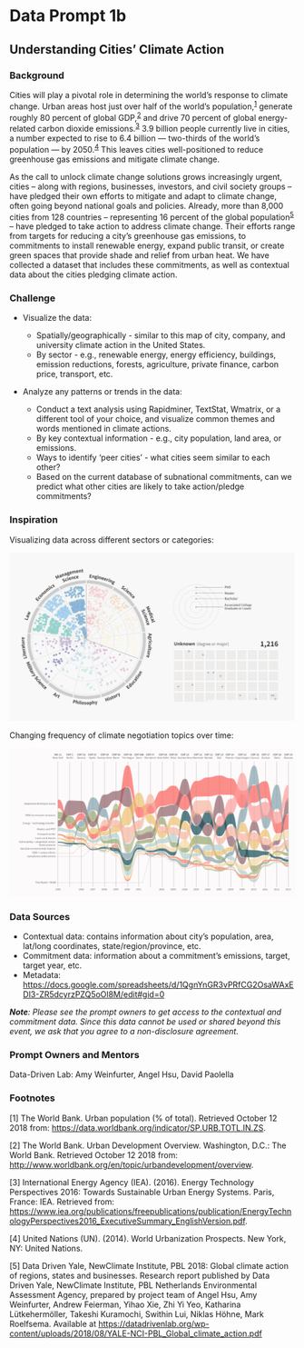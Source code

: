 # Data Prompt 1b

## Understanding Cities’ Climate Action
### Background
Cities will play a pivotal role in determining the world’s response to climate change. Urban areas host just over half of the world’s population,<sup>[1](#fn1)</sup> generate roughly 80 percent of global GDP,<sup>[2](#fn2)</sup> and drive 70 percent of global energy-related carbon dioxide emissions.<sup>[3](#fn3)</sup> 3.9 billion people currently live in cities, a number expected to rise to 6.4 billion — two-thirds of the world’s population — by 2050.<sup>[4](#fn4)</sup> This leaves cities well-positioned to reduce greenhouse gas emissions and mitigate climate change. 

As the call to unlock climate change solutions grows increasingly urgent, cities – along with regions, businesses, investors, and civil society groups – have pledged their own efforts to mitigate and adapt to climate change, often going beyond national goals and policies. Already, more than 8,000 cities from 128 countries – representing 16 percent of the global population<sup>[5](#fn5)</sup> – have pledged to take action to address climate change. Their efforts range from targets for reducing a city’s greenhouse gas emissions, to commitments to install renewable energy, expand public transit, or create green spaces that provide shade and relief from urban heat. We have collected a dataset that includes these commitments, as well as contextual data about the cities pledging climate action. 

### Challenge

- Visualize the data:
    - Spatially/geographically - similar to this map of city, company, and university climate action in the United States.
    - By sector - e.g., renewable energy, energy efficiency, buildings, emission reductions, forests, agriculture, private finance, carbon price, transport, etc. 

- Analyze any patterns or trends in the data: 
    - Conduct a text analysis using Rapidminer, TextStat, Wmatrix, or a different tool of your choice, and visualize common themes and words mentioned in climate actions.
    - By key contextual information - e.g., city population, land area, or emissions. 
    - Ways to identify ‘peer cities’ - what cities seem similar to each other?
    - Based on the current database of subnational commitments, can we predict what other cities are likely to take action/pledge commitments? 

### Inspiration

Visualizing data across different sectors or categories:

![](img1.png)

Changing frequency of climate negotiation topics over time:

![](img2.png)

### Data Sources

- Contextual data: contains information about city’s population, area, lat/long coordinates, state/region/province, etc.
- Commitment data: information about a commitment’s emissions, target, target year, etc. 
- Metadata: https://docs.google.com/spreadsheets/d/1QgnYnGR3vPRfCG2OsaWAxEDl3-ZR5dcyrzPZQ5oOl8M/edit#gid=0 

***Note**: Please see the prompt owners to get access to the contextual and commitment data. Since this data cannot be used or shared beyond this event, we ask that you agree to a non-disclosure agreement.* 

### Prompt Owners and Mentors 
Data-Driven Lab: Amy Weinfurter, Angel Hsu, David Paolella

### Footnotes

<a name="fn1">[1]</a> The World Bank. Urban population (% of total). Retrieved October 12 2018 from: https://data.worldbank.org/indicator/SP.URB.TOTL.IN.ZS.

<a name="fn2">[2]</a> The World Bank. Urban Development Overview. Washington, D.C.: The World Bank. Retrieved October 12 2018 from: http://www.worldbank.org/en/topic/urbandevelopment/overview.

<a name="fn3">[3]</a> International Energy Agency (IEA). (2016). Energy Technology Perspectives 2016: Towards Sustainable Urban Energy Systems. Paris, France: IEA. Retrieved from: https://www.iea.org/publications/freepublications/publication/EnergyTechnologyPerspectives2016_ExecutiveSummary_EnglishVersion.pdf.

<a name="fn4">[4]</a> United Nations (UN). (2014). World Urbanization Prospects. New York, NY: United Nations.

<a name="fn5">[5]</a> Data Driven Yale, NewClimate Institute, PBL 2018: Global climate action of regions, states and businesses. Research report published by Data Driven Yale, NewClimate Institute, PBL Netherlands Environmental Assessment Agency, prepared by project team of Angel Hsu, Amy Weinfurter, Andrew Feierman, Yihao Xie, Zhi Yi Yeo, Katharina Lütkehermöller, Takeshi Kuramochi, Swithin Lui, Niklas Höhne, Mark Roelfsema. Available at https://datadrivenlab.org/wp-content/uploads/2018/08/YALE-NCI-PBL_Global_climate_action.pdf